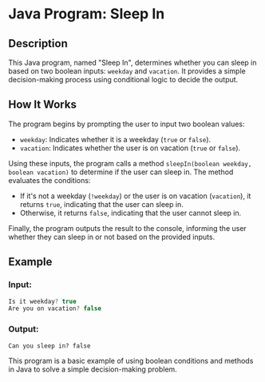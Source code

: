 # Java Program: Sleep In

## Description

This Java program, named "Sleep In", determines whether you can sleep in based on two boolean inputs: `weekday` and `vacation`. It provides a simple decision-making process using conditional logic to decide the output.

## How It Works

The program begins by prompting the user to input two boolean values:
- `weekday`: Indicates whether it is a weekday (`true` or `false`).
- `vacation`: Indicates whether the user is on vacation (`true` or `false`).

Using these inputs, the program calls a method `sleepIn(boolean weekday, boolean vacation)` to determine if the user can sleep in. The method evaluates the conditions:
- If it's not a weekday (`!weekday`) or the user is on vacation (`vacation`), it returns `true`, indicating that the user can sleep in.
- Otherwise, it returns `false`, indicating that the user cannot sleep in.

Finally, the program outputs the result to the console, informing the user whether they can sleep in or not based on the provided inputs.

## Example

### Input:
```java
Is it weekday? true
Are you on vacation? false
```

### Output:
```
Can you sleep in? false
```

This program is a basic example of using boolean conditions and methods in Java to solve a simple decision-making problem.
